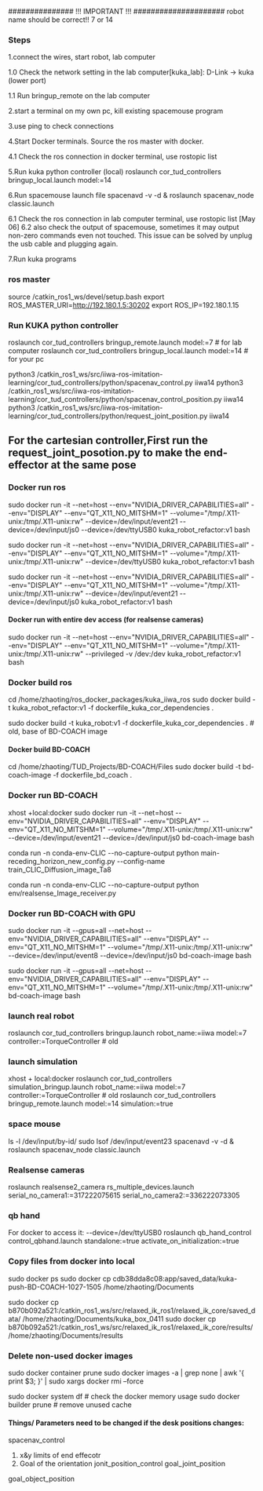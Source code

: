 ############### !!! IMPORTANT !!! #####################
robot name should be correct!! 7 or 14


### Steps 

1.connect the wires, start robot, lab computer  

1.0 Check the network setting in the lab computer[kuka_lab]: D-Link -> kuka (lower port)  

1.1 Run bringup_remote on the lab computer  

2.start a terminal on my own pc, kill existing spacemouse program  

3.use ping to check connections  

4.Start Docker terminals. Source the ros master with docker.  

4.1 Check the ros connection in docker terminal, use rostopic list  

5.Run kuka python controller (local) roslaunch cor_tud_controllers bringup_local.launch model:=14  

6.Run spacemouse launch file spacenavd -v -d & roslaunch spacenav_node classic.launch  

6.1 Check the ros connection in lab computer terminal, use rostopic list 
[May 06] 6.2 also check the output of spacemouse, sometimes it may output non-zero commands even not touched. This issue can be solved by unplug the usb cable and plugging again. 

7.Run kuka programs 

### ros master

source /catkin_ros1_ws/devel/setup.bash 
export ROS_MASTER_URI=http://192.180.1.5:30202 
export ROS_IP=192.180.1.15

 
### Run KUKA python controller
roslaunch cor_tud_controllers bringup_remote.launch model:=7 # for lab computer
roslaunch cor_tud_controllers bringup_local.launch model:=14 # for your pc

python3 /catkin_ros1_ws/src/iiwa-ros-imitation-learning/cor_tud_controllers/python/spacenav_control.py iiwa14 
python3 /catkin_ros1_ws/src/iiwa-ros-imitation-learning/cor_tud_controllers/python/spacenav_control_position.py iiwa14 
python3 /catkin_ros1_ws/src/iiwa-ros-imitation-learning/cor_tud_controllers/python/request_joint_position.py iiwa14

## For the cartesian controller,First run the request_joint_posotion.py to make the end-effector at the same pose 

### Docker run ros
sudo docker run -it --net=host --env="NVIDIA_DRIVER_CAPABILITIES=all" --env="DISPLAY" --env="QT_X11_NO_MITSHM=1" --volume="/tmp/.X11-unix:/tmp/.X11-unix:rw" --device=/dev/input/event21 --device=/dev/input/js0 --device=/dev/ttyUSB0  kuka_robot_refactor:v1 bash 

sudo docker run -it --net=host --env="NVIDIA_DRIVER_CAPABILITIES=all" --env="DISPLAY" --env="QT_X11_NO_MITSHM=1" --volume="/tmp/.X11-unix:/tmp/.X11-unix:rw"  --device=/dev/ttyUSB0  kuka_robot_refactor:v1 bash 

sudo docker run -it --net=host --env="NVIDIA_DRIVER_CAPABILITIES=all" --env="DISPLAY" --env="QT_X11_NO_MITSHM=1" --volume="/tmp/.X11-unix:/tmp/.X11-unix:rw" --device=/dev/input/event21 --device=/dev/input/js0 kuka_robot_refactor:v1 bash 

#### Docker run with entire dev access (for realsense cameras)
sudo docker run -it --net=host --env="NVIDIA_DRIVER_CAPABILITIES=all" --env="DISPLAY" --env="QT_X11_NO_MITSHM=1" --volume="/tmp/.X11-unix:/tmp/.X11-unix:rw" --privileged -v /dev:/dev kuka_robot_refactor:v1 bash



### Docker build ros 
cd /home/zhaoting/ros_docker_packages/kuka_iiwa_ros
sudo docker build -t kuka_robot_refactor:v1 -f dockerfile_kuka_cor_dependencies .

sudo docker build -t kuka_robot:v1 -f dockerfile_kuka_cor_dependencies .  # old, base of BD-COACH image


#### Docker build BD-COACH 
cd /home/zhaoting/TUD_Projects/BD-COACH/Files
sudo docker build -t bd-coach-image -f dockerfile_bd_coach .


### Docker run BD-COACH
xhost +local:docker
sudo docker run -it --net=host --env="NVIDIA_DRIVER_CAPABILITIES=all" --env="DISPLAY" --env="QT_X11_NO_MITSHM=1" --volume="/tmp/.X11-unix:/tmp/.X11-unix:rw" --device=/dev/input/event21 --device=/dev/input/js0 bd-coach-image bash 

conda run -n conda-env-CLIC --no-capture-output python main-receding_horizon_new_config.py --config-name train_CLIC_Diffusion_image_Ta8 

conda run -n conda-env-CLIC --no-capture-output python env/realsense_Image_receiver.py

### Docker run BD-COACH with GPU
sudo docker run -it --gpus=all --net=host --env="NVIDIA_DRIVER_CAPABILITIES=all" --env="DISPLAY" --env="QT_X11_NO_MITSHM=1" --volume="/tmp/.X11-unix:/tmp/.X11-unix:rw" --device=/dev/input/event8 --device=/dev/input/js0 bd-coach-image bash 

sudo docker run -it --gpus=all --net=host --env="NVIDIA_DRIVER_CAPABILITIES=all" --env="DISPLAY" --env="QT_X11_NO_MITSHM=1" --volume="/tmp/.X11-unix:/tmp/.X11-unix:rw"  bd-coach-image bash

### launch real robot 
roslaunch cor_tud_controllers bringup.launch robot_name:=iiwa model:=7 controller:=TorqueController # old


### launch simulation
xhost + local:docker
roslaunch cor_tud_controllers simulation_bringup.launch robot_name:=iiwa model:=7 controller:=TorqueController # old
roslaunch cor_tud_controllers bringup_remote.launch model:=14 simulation:=true 

### space mouse
ls -l /dev/input/by-id/
sudo lsof /dev/input/event23
spacenavd -v -d &
roslaunch spacenav_node classic.launch


### Realsense cameras
roslaunch realsense2_camera rs_multiple_devices.launch serial_no_camera1:=317222075615 serial_no_camera2:=336222073305 
 
### qb hand 
For docker to access it: --device=/dev/ttyUSB0 
roslaunch qb_hand_control control_qbhand.launch standalone:=true activate_on_initialization:=true 
 
### Copy files from docker into local
sudo docker ps
sudo docker cp cdb38dda8c08:app/saved_data/kuka-push-BD-COACH-1027-1505  /home/zhaoting/Documents 

sudo docker cp b870b092a521:/catkin_ros1_ws/src/relaxed_ik_ros1/relaxed_ik_core/saved_data/ /home/zhaoting/Documents/kuka_box_0411
sudo docker cp b870b092a521:/catkin_ros1_ws/src/relaxed_ik_ros1/relaxed_ik_core/results/ /home/zhaoting/Documents/results

### Delete non-used docker images
sudo docker container prune 
sudo docker images -a | grep none | awk '{ print $3; }' | sudo xargs docker rmi –force

sudo docker system df    # check the docker memory usage
 sudo docker builder prune # remove unused cache

#### Things/ Parameters need to be changed if the desk positions changes:
spacenav_control
1. x&y limits of end effecotr
2. Goal of the orientation 
jonit_position_control
goal_joint_position

goal_object_position

